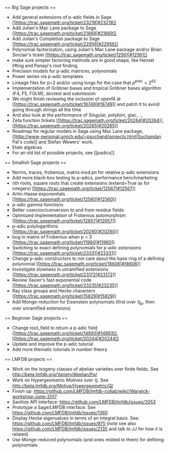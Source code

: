 == Big Sage projects ==

 * Add general extensions of p-adic fields in Sage [[https://trac.sagemath.org/ticket/23218|#23218]]
 * Add Julian's Mac Lane package to Sage [[https://trac.sagemath.org/ticket/21869|#21869]]
 * Add Julian's Completion package to Sage [[https://trac.sagemath.org/ticket/22956|#22956]]
 * Polynomial factorization, using Julian's Mac Lane package and/or Brian Sinclair's ticket [[https://trac.sagemath.org/ticket/12561|#12561]]
  * make sure simpler factoring methods are in good shape, like Hensel lifting and Panayi's root finding.
 * Precision models for p-adic matrices, polynomials
 * Power series via p-adic templates
 * Linkage files for p=2 and/or using longs for the case that $p^{\text{prec}} < 2^{62}$
 * Implementation of Gröbner bases and tropical Gröbner bases algorithm (F4, F5, FGLM), doctest and submission
  * We might finish reviewing the inclusion of openf4 at [[https://trac.sagemath.org/ticket/18749|#18749]] and patch it to avoid going through strings all the time
  * And also look at the performance of Singular, polybori, giac, ...
 * Zeta function tickets [[https://trac.sagemath.org/ticket/20264|#20264]], [[https://trac.sagemath.org/ticket/20265|#20265]]
 * Roadmap for regular models in Sage using Mac Lane package, [[http://www-personal.umich.edu/~psuchand/projects.html|Suchandan Pal's code]] and Stefan Wewers' work.
 * Etale algebras
 * For an old list of possible projects, see [[padics]]

== Smallish Sage projects ==

 * Norms, traces, frobenius, matrix mod pn for relative p-adic extensions
 * Add more black-box testing to p-adics, performance benchmarketing
 * nth roots, square roots that create extensions (extend=True as for integers) [[https://trac.sagemath.org/ticket/12567|#12567]]
 * Artin-Hasse exponentials [[https://trac.sagemath.org/ticket/12560|#12560]]
 * p-adic gamma functions
 * Better coercion/conversion to and from residue fields
 * Optimized implementation of Frobenius automorphism [[https://trac.sagemath.org/ticket/12657|#12657]]
 * p-adic polylogarithms [[https://trac.sagemath.org/ticket/20260|#20260]]
 * bug in matrix of Frobenius when p = 3 [[https://trac.sagemath.org/ticket/11960|#11960]]
 * Switching to exact defining polynomials for p-adic extensions [[https://trac.sagemath.org/ticket/23331|#23331]]
 * Change p-adic constructors to not care about the base ring of a defining polynomial [[https://trac.sagemath.org/ticket/18606|#18606]]
 * Investigate slowness in unramified extensions [[https://trac.sagemath.org/ticket/23172|#23172]]
 * Review Xavier's fast exponential code [[https://trac.sagemath.org/ticket/23235|#23235]]
 * Ray class groups and Hecke characters [[https://trac.sagemath.org/ticket/15829|#15829]]
 * Add Monge-reduction for Eisenstein polynomials (first over $\mathbb{Q}_p$, then over unramified extensions)

== Beginner Sage projects ==

 * Change root_field to return a p-adic field [[https://trac.sagemath.org/ticket/14893|#14893]], [[https://trac.sagemath.org/ticket/20244|#20244]]
 * Update and improve the p-adic tutorial
 * Add more thematic tutorials in number theory
 
== LMFDB projects ==

 * Work on the isogeny classes of abelian varieties over finite fields. See http://beta.lmfdb.org/Variety/Abelian/Fq/
 * Work on Hypergeometric Motives over ℚ. See http://beta.lmfdb.org/Motive/Hypergeometric/Q/
 * Finish up: https://github.com/LMFDB/lmfdb-collab/wiki//Warwick-workshop-June-2017
 * Sanitize API interface: https://github.com/LMFDB/lmfdb/issues/2053
 * Prototype a Sage/LMFDB interface. See https://github.com/LMFDB/lmfdb/issues/1360 
 * Display Hecke eigenvalues in terms of an integral basis. See: https://github.com/LMFDB/lmfdb/issues/975 (note see also https://github.com/LMFDB/lmfdb/issues/2135 and talk to JJ for how it is related)
 * Use Monge-reduced polynomials (and ones related to them) for defining polynomials
